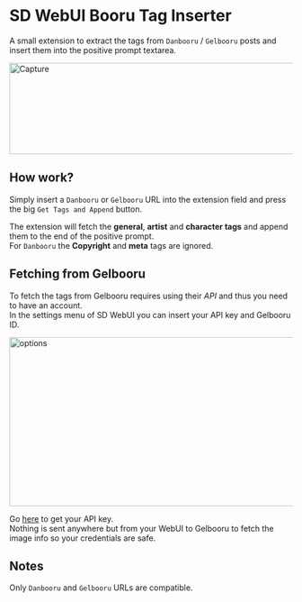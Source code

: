 # SD WebUI Booru Tag Inserter
A small extension to extract the tags from `Danbooru` / `Gelbooru` posts and insert them into the positive prompt textarea.

<img width="614" height="162" alt="Capture" src="https://github.com/user-attachments/assets/e5b47b0a-05e2-427f-b1c8-441d2a8648db" />


## How work?

Simply insert a `Danbooru` or `Gelbooru` URL into the extension field and press the big `Get Tags and Append` button.

The extension will fetch the **general**, **artist** and **character tags** and append them to the end of the positive prompt.\
For `Danbooru` the **Copyright** and **meta** tags are ignored.

## Fetching from Gelbooru

To fetch the tags from Gelbooru requires using their *API* and thus you need to have an account.\
In the settings menu of SD WebUI you can insert your API key and Gelbooru ID.

<img width="506" height="300" alt="options" src="https://github.com/user-attachments/assets/85153448-e501-4952-b011-30f09bd326c3" />

Go [here](https://gelbooru.com/index.php?page=account&s=options) to get your API key.\
Nothing is sent anywhere but from your WebUI to Gelbooru to fetch the image info so your credentials are safe.


## Notes

Only `Danbooru` and `Gelbooru` URLs are compatible.


